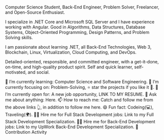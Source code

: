 Computer Science Student, Back-End Engineer, Problem Solver, Freelancer, and Open-Source Enthusiast.

I specialize in .NET Core and Microsoft SQL Server and I have experience working with Angular. Good in Algorithms, Data Structures, Database Systems, Object-Oriented Programming, Design Patterns, and Problem Solving skills.

I am passionate about learning .NET, all Back-End Technologies, Web 3, Blockchain, Linux, Virtualization, Cloud Computing, and DevOps.

Detailed-oriented, responsible, and committed engineer, with a get-it-done, on-time, and high-quality product spirit. Self and quick learner, self-motivated, and social.

🌱 I’m currently learning: Computer Science and Software Engineering.
🎯 I’m currently focusing on: Problem-Solving, ⭐️ star the projects if you like it 🤩.
🤔 I’m currently open for: A new job opportunity, LINK TO MY RESUME.
💬 Ask me about anything: Here.
📫 How to reach me: Catch and follow me from the above links 👆, in addition to follow me here.
😄 Fun fact: Codeing(💻), Traveling(🌍).
👨‍💻 Hire me for Full Stack Development jobs: Link to my Full Stack Development Specialization.
👨‍💻 Hire me for Back-End Development jobs: Link to my UpWork Back-End Development Specialization.
                                                          🎯 Contribution Activity
